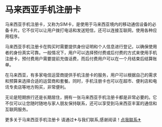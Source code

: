 # 马来西亚手机注册卡

马来西亚手机注册卡，又称为SIM卡，是使用于马来西亚境内的移动通信设备的必备卡片。它不仅可以让用户拨打电话和发送短信，还可以连接互联网，使用各种应用程序。

马来西亚手机注册卡在购买时需要提供身份证明和个人信息进行登记，以确保使用者的身份真实可靠。一般情况下，用户可以选择预付费或后付费的方式来使用手机注册卡，预付费用户需要提前充值话费，而后付费用户可以在一个月结束后结算账单。

在马来西亚，有多家电信运营商提供手机注册卡的服务，用户可以根据自己的需求和预算来选择合适的运营商和套餐。同时，手机注册卡也可以在超市、便利店和电讯专卖店等地方购买，非常便利。

无论是短期旅行还是长期居住，拥有一张马来西亚手机注册卡都是非常必要的。它不仅可以让您随时随地与家人朋友保持联系，还可以享受到马来西亚丰富的通信和互联网服务。

更多关于马来西亚手机注册卡 请通过✈与我们联系,感谢阅读！[点我联系✈](https://www.G208.com)
